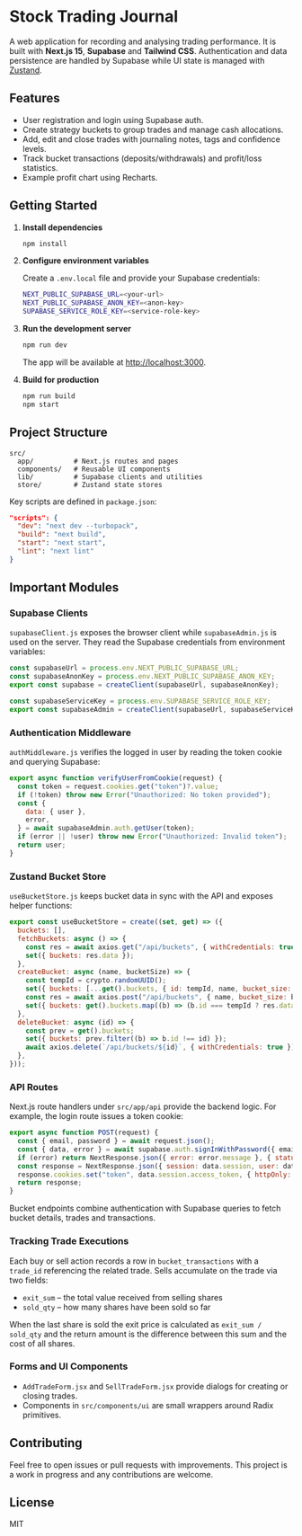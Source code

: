 # Stock Trading Journal

A web application for recording and analysing trading performance. It is built with **Next.js 15**, **Supabase** and **Tailwind CSS**.  Authentication and data persistence are handled by Supabase while UI state is managed with [Zustand](https://github.com/pmndrs/zustand).

## Features

- User registration and login using Supabase auth.
- Create strategy buckets to group trades and manage cash allocations.
- Add, edit and close trades with journaling notes, tags and confidence levels.
- Track bucket transactions (deposits/withdrawals) and profit/loss statistics.
- Example profit chart using Recharts.

## Getting Started

1. **Install dependencies**

   ```bash
   npm install
   ```

2. **Configure environment variables**

   Create a `.env.local` file and provide your Supabase credentials:

   ```bash
   NEXT_PUBLIC_SUPABASE_URL=<your-url>
   NEXT_PUBLIC_SUPABASE_ANON_KEY=<anon-key>
   SUPABASE_SERVICE_ROLE_KEY=<service-role-key>
   ```

3. **Run the development server**

   ```bash
   npm run dev
   ```

   The app will be available at [http://localhost:3000](http://localhost:3000).

4. **Build for production**

   ```bash
   npm run build
   npm start
   ```

## Project Structure

```
src/
  app/          # Next.js routes and pages
  components/   # Reusable UI components
  lib/          # Supabase clients and utilities
  store/        # Zustand state stores
```

Key scripts are defined in `package.json`:

```json
"scripts": {
  "dev": "next dev --turbopack",
  "build": "next build",
  "start": "next start",
  "lint": "next lint"
}
```

## Important Modules

### Supabase Clients

`supabaseClient.js` exposes the browser client while `supabaseAdmin.js` is used on the server. They read the Supabase credentials from environment variables:

```javascript
const supabaseUrl = process.env.NEXT_PUBLIC_SUPABASE_URL;
const supabaseAnonKey = process.env.NEXT_PUBLIC_SUPABASE_ANON_KEY;
export const supabase = createClient(supabaseUrl, supabaseAnonKey);
```

```javascript
const supabaseServiceKey = process.env.SUPABASE_SERVICE_ROLE_KEY;
export const supabaseAdmin = createClient(supabaseUrl, supabaseServiceKey);
```

### Authentication Middleware

`authMiddleware.js` verifies the logged in user by reading the token cookie and querying Supabase:

```javascript
export async function verifyUserFromCookie(request) {
  const token = request.cookies.get("token")?.value;
  if (!token) throw new Error("Unauthorized: No token provided");
  const {
    data: { user },
    error,
  } = await supabaseAdmin.auth.getUser(token);
  if (error || !user) throw new Error("Unauthorized: Invalid token");
  return user;
}
```

### Zustand Bucket Store

`useBucketStore.js` keeps bucket data in sync with the API and exposes helper functions:

```javascript
export const useBucketStore = create((set, get) => ({
  buckets: [],
  fetchBuckets: async () => {
    const res = await axios.get("/api/buckets", { withCredentials: true });
    set({ buckets: res.data });
  },
  createBucket: async (name, bucketSize) => {
    const tempId = crypto.randomUUID();
    set({ buckets: [...get().buckets, { id: tempId, name, bucket_size: bucketSize, trade_count: 0 }] });
    const res = await axios.post("/api/buckets", { name, bucket_size: bucketSize }, { withCredentials: true });
    set({ buckets: get().buckets.map((b) => (b.id === tempId ? res.data : b)) });
  },
  deleteBucket: async (id) => {
    const prev = get().buckets;
    set({ buckets: prev.filter((b) => b.id !== id) });
    await axios.delete(`/api/buckets/${id}`, { withCredentials: true });
  },
}));
```

### API Routes

Next.js route handlers under `src/app/api` provide the backend logic. For example, the login route issues a token cookie:

```javascript
export async function POST(request) {
  const { email, password } = await request.json();
  const { data, error } = await supabase.auth.signInWithPassword({ email, password });
  if (error) return NextResponse.json({ error: error.message }, { status: 401 });
  const response = NextResponse.json({ session: data.session, user: data.user }, { status: 200 });
  response.cookies.set("token", data.session.access_token, { httpOnly: true, secure: process.env.NODE_ENV === "production", sameSite: "strict", maxAge: data.session.expires_in, path: "/" });
  return response;
}
```

Bucket endpoints combine authentication with Supabase queries to fetch bucket details, trades and transactions.

### Tracking Trade Executions

Each buy or sell action records a row in `bucket_transactions` with a
`trade_id` referencing the related trade. Sells accumulate on the trade via
two fields:

- `exit_sum` – the total value received from selling shares
- `sold_qty` – how many shares have been sold so far

When the last share is sold the exit price is calculated as
`exit_sum / sold_qty` and the return amount is the difference between this sum
and the cost of all shares.

### Forms and UI Components

- `AddTradeForm.jsx` and `SellTradeForm.jsx` provide dialogs for creating or closing trades.
- Components in `src/components/ui` are small wrappers around Radix primitives.

## Contributing

Feel free to open issues or pull requests with improvements. This project is a work in progress and any contributions are welcome.

## License

MIT
